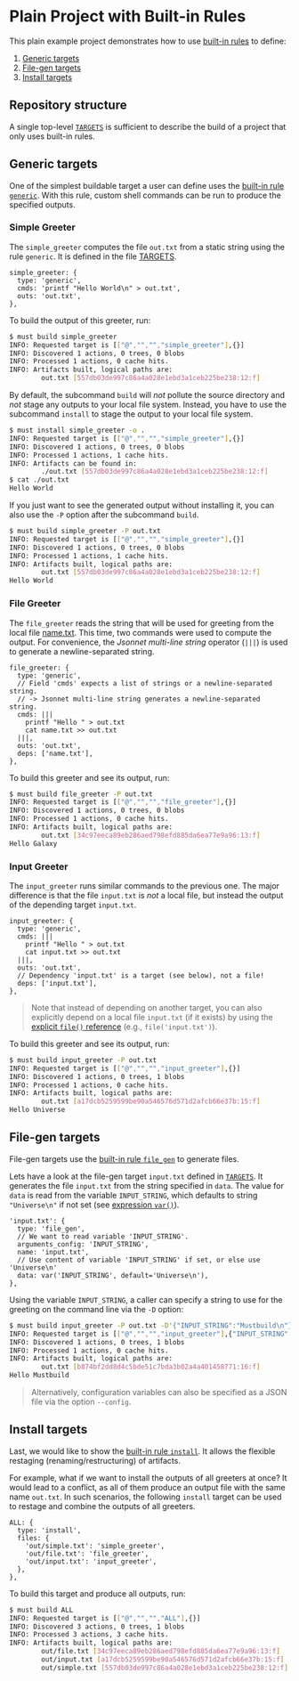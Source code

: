 # Plain Project with Built-in Rules

This plain example project demonstrates how to use
[built-in rules](https://github.com/just-buildsystem/justbuild/blob/master/doc/concepts/built-in-rules.md) to define:

1. [Generic targets](#generic-targets)
2. [File-gen targets](#file-gen-targets)
3. [Install targets](#install-targets)

## Repository structure

A single top-level [`TARGETS`](./TARGETS) is sufficient to describe the build of
a project that only uses built-in rules.

## Generic targets

One of the simplest buildable target a user can define uses the [built-in rule
`generic`](https://github.com/just-buildsystem/justbuild/blob/master/doc/concepts/built-in-rules.md#generic).
With this rule, custom shell commands can be run to produce the specified
outputs.


### Simple Greeter

The `simple_greeter` computes the file `out.txt` from a static string using the
rule `generic`. It is defined in the file [TARGETS](./TARGETS).

```jsonnet
simple_greeter: {
  type: 'generic',
  cmds: 'printf "Hello World\n" > out.txt',
  outs: 'out.txt',
},
```

To build the output of this greeter, run:

```sh
$ must build simple_greeter
INFO: Requested target is [["@","","","simple_greeter"],{}]
INFO: Discovered 1 actions, 0 trees, 0 blobs
INFO: Processed 1 actions, 0 cache hits.
INFO: Artifacts built, logical paths are:
        out.txt [557db03de997c86a4a028e1ebd3a1ceb225be238:12:f]
```

By default, the subcommand `build` will *not* pollute the source directory and
*not* stage any
outputs to your local file system. Instead, you have to use the subcommand
`install` to stage the output to your local file system.

```sh
$ must install simple_greeter -o .
INFO: Requested target is [["@","","","simple_greeter"],{}]
INFO: Discovered 1 actions, 0 trees, 0 blobs
INFO: Processed 1 actions, 1 cache hits.
INFO: Artifacts can be found in:
        ./out.txt [557db03de997c86a4a028e1ebd3a1ceb225be238:12:f]
$ cat ./out.txt
Hello World
```

If you just want to see the generated output without installing it, you can also
use the `-P` option after the subcommand `build`.

```sh
$ must build simple_greeter -P out.txt
INFO: Requested target is [["@","","","simple_greeter"],{}]
INFO: Discovered 1 actions, 0 trees, 0 blobs
INFO: Processed 1 actions, 1 cache hits.
INFO: Artifacts built, logical paths are:
        out.txt [557db03de997c86a4a028e1ebd3a1ceb225be238:12:f]
Hello World
```

### File Greeter

The `file_greeter` reads the string that will be used for greeting from the
local file [name.txt](./name.txt). This time, two commands were used to compute
the output. For convenience, the *Jsonnet multi-line string* operator (`|||`) is
used to generate a newline-separated string.

```jsonnet
file_greeter: {
  type: 'generic',
  // Field 'cmds' expects a list of strings or a newline-separated string.
  // -> Jsonnet multi-line string generates a newline-separated string.
  cmds: |||
    printf "Hello " > out.txt
    cat name.txt >> out.txt
  |||,
  outs: 'out.txt',
  deps: ['name.txt'],
},
```

To build this greeter and see its output, run:

```sh
$ must build file_greeter -P out.txt
INFO: Requested target is [["@","","","file_greeter"],{}]
INFO: Discovered 1 actions, 0 trees, 0 blobs
INFO: Processed 1 actions, 0 cache hits.
INFO: Artifacts built, logical paths are:
        out.txt [34c97eeca89eb286aed798efd885da6ea77e9a96:13:f]
Hello Galaxy
```

### Input Greeter

The `input_greeter` runs similar commands to the previous one. The major
difference is that the file `input.txt` is *not* a local file, but instead the
output of the depending target `input.txt`.

```jsonnet
input_greeter: {
  type: 'generic',
  cmds: |||
    printf "Hello " > out.txt
    cat input.txt >> out.txt
  |||,
  outs: 'out.txt',
  // Dependency 'input.txt' is a target (see below), not a file!
  deps: ['input.txt'],
},
```

> Note that instead of depending on another target, you can also explicitly
> depend on a local file `input.txt` (if it exists) by using the [explicit
> `file()` reference](../../doc/must-lang.md#file) (e.g., `file('input.txt')`).

To build this greeter and see its output, run:

```sh
$ must build input_greeter -P out.txt
INFO: Requested target is [["@","","","input_greeter"],{}]
INFO: Discovered 1 actions, 0 trees, 1 blobs
INFO: Processed 1 actions, 0 cache hits.
INFO: Artifacts built, logical paths are:
        out.txt [a17dcb5259599be90a546576d571d2afcb66e37b:15:f]
Hello Universe
```

## File-gen targets

File-gen targets use the [built-in
rule
`file_gen`](https://github.com/just-buildsystem/justbuild/blob/master/doc/concepts/built-in-rules.md#file_gen)
to generate files.

Lets have a look at the file-gen target `input.txt` defined in
[`TARGETS`](./TARGETS). It generates the file `input.txt` from the string
specified in `data`. The value
for `data` is read from the variable `INPUT_STRING`, which defaults to string
`"Universe\n"` if not set (see [expression
`var()`](../../doc/must-lang.md#var)).

```jsonnet
'input.txt': {
  type: 'file_gen',
  // We want to read variable 'INPUT_STRING'.
  arguments_config: 'INPUT_STRING',
  name: 'input.txt',
  // Use content of variable 'INPUT_STRING' if set, or else use 'Universe\n'
  data: var('INPUT_STRING', default='Universe\n'),
},
```

Using the variable `INPUT_STRING`, a caller can specify a string to use for the
greeting on the command line via the `-D` option:

```sh
$ must build input_greeter -P out.txt -D'{"INPUT_STRING":"Mustbuild\n"}'
INFO: Requested target is [["@","","","input_greeter"],{"INPUT_STRING":"Mustbuild\n"}]
INFO: Discovered 1 actions, 0 trees, 1 blobs
INFO: Processed 1 actions, 0 cache hits.
INFO: Artifacts built, logical paths are:
        out.txt [b874bf2dd8d4c5bde51c7bda3b02a4a401458771:16:f]
Hello Mustbuild
```

> Alternatively, configuration variables can also be specified as a JSON file
> via the option `--config`.

## Install targets

Last, we would like to show the [built-in rule
`install`](https://github.com/just-buildsystem/justbuild/blob/master/doc/concepts/built-in-rules.md#install).
It allows the flexible restaging (renaming/restructuring) of artifacts.

For example, what if we want to install the outputs of all greeters at once? It
would lead to a conflict, as all of them produce an output file with the same
name `out.txt`. In such scenarios, the following `install` target can be used to
restage and combine the outputs of all greeters.

```jsonnet
ALL: {
  type: 'install',
  files: {
    'out/simple.txt': 'simple_greeter',
    'out/file.txt': 'file_greeter',
    'out/input.txt': 'input_greeter',
  },
},
```

To build this target and produce all outputs, run:

```sh
$ must build ALL
INFO: Requested target is [["@","","","ALL"],{}]
INFO: Discovered 3 actions, 0 trees, 1 blobs
INFO: Processed 3 actions, 3 cache hits.
INFO: Artifacts built, logical paths are:
        out/file.txt [34c97eeca89eb286aed798efd885da6ea77e9a96:13:f]
        out/input.txt [a17dcb5259599be90a546576d571d2afcb66e37b:15:f]
        out/simple.txt [557db03de997c86a4a028e1ebd3a1ceb225be238:12:f]
```
